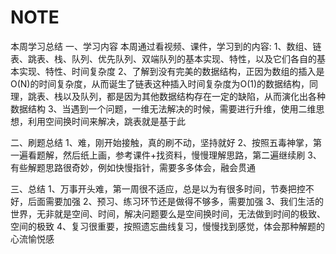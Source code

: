 # NOTE
本周学习总结
一、学习内容
本周通过看视频、课件，学习到的内容:
1、数组、链表、跳表、栈、队列、优先队列、双端队列的基本实现、特性，以及它们各自的基本实现、特性、时间复杂度
2、了解到没有完美的数据结构，正因为数组的插入是O(N)的时间复杂度，从而诞生了链表这种插入时间复杂度为O(1)的数据结构，同理，跳表、栈以及队列，都是因为其他数据结构存在一定的缺陷，从而演化出各种数据结构
3、当遇到一个问题，一维无法解决的时候，需要进行升维，使用二维思想，利用空间换时间来解决，跳表就是基于此

二、刷题总结
1、难，刚开始接触，真的刷不动，坚持就好
2、按照五毒神掌，第一遍看题解，然后纸上画，参考课件+找资料，慢慢理解思路，第二遍继续刷
3、有些解题思路很奇妙，例如快慢指针，需要多多体会，融会贯通

三、总结
1、万事开头难，第一周很不适应，总是以为有很多时间，节奏把控不好，后面需要加强
2、预习、练习环节还是做得不够多，需要加强
3、我们生活的世界，无非就是空间、时间，解决问题要么是空间换时间，无法做到时间的极致、空间的极致
4、复习很重要，按照遗忘曲线复习，慢慢找到感觉，体会那种解题的心流愉悦感


  

